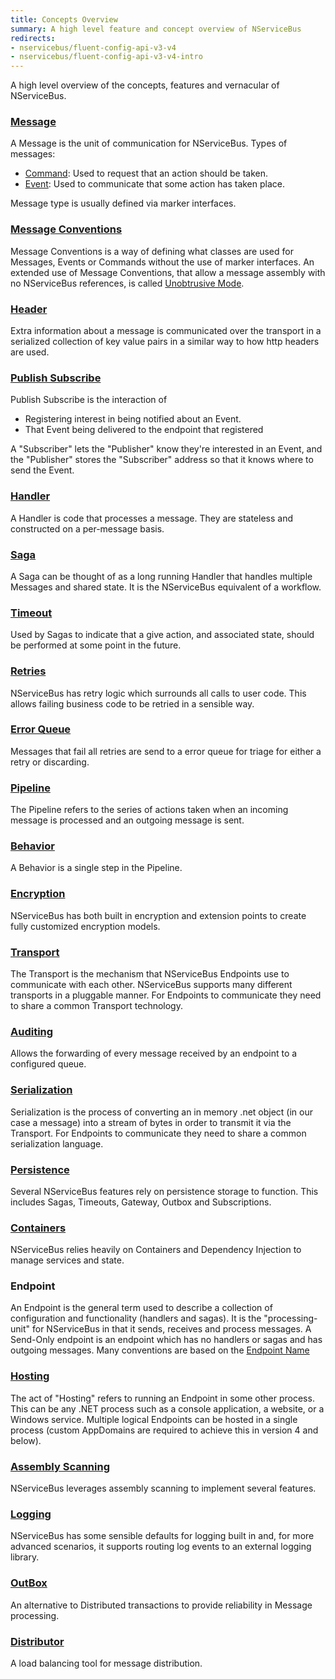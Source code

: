 ```yaml
---
title: Concepts Overview
summary: A high level feature and concept overview of NServiceBus
redirects:
- nservicebus/fluent-config-api-v3-v4
- nservicebus/fluent-config-api-v3-v4-intro
---
```


A high level overview of the concepts, features and vernacular of NServiceBus.


### [Message](/nservicebus/messaging/)

A Message is the unit of communication for NServiceBus. Types of messages:

 * [Command](/nservicebus/messaging/messages-events-commands.md): Used to request that an action should be taken.
 * [Event](/nservicebus/messaging/messages-events-commands.md): Used to communicate that some action has taken place.

Message type is usually defined via marker interfaces. 


### [Message Conventions](/nservicebus/messaging/messages-events-commands.md)

Message Conventions is a way of defining what classes are used for Messages, Events or Commands without the use of marker interfaces. An extended use of Message Conventions, that allow a message assembly with no NServiceBus references, is called [Unobtrusive Mode](/nservicebus/messaging/unobtrusive-mode.md).


### [Header](/nservicebus/messaging/headers.md)

Extra information about a message is communicated over the transport in a serialized collection of key value pairs in a similar way to how http headers are used.


### [Publish Subscribe](/nservicebus/messaging/publish-subscribe)

Publish Subscribe is the interaction of 

 * Registering interest in being notified about an Event.
 * That Event being delivered to the endpoint that registered

A "Subscriber" lets the "Publisher" know they're interested in an Event, and the "Publisher" stores the "Subscriber" address so that it knows where to send the Event. 


### [Handler](/nservicebus/handlers/)

A Handler is code that processes a message. They are stateless and constructed on a per-message basis. 


### [Saga](/nservicebus/sagas/)

A Saga can be thought of as a long running Handler that handles multiple Messages and shared state. It is the NServiceBus equivalent of a workflow.


### [Timeout](/nservicebus/sagas/#timeouts)

Used by Sagas to indicate that a give action, and associated state, should be performed at some point in the future.


### [Retries](/nservicebus/errors/automatic-retries.md)

NServiceBus has retry logic which surrounds all calls to user code. This allows failing business code to be retried in a sensible way.


### [Error Queue](/nservicebus/errors/)

Messages that fail all retries are send to a error queue for triage for either a retry or discarding.


### [Pipeline](/nservicebus/pipeline/)

The Pipeline refers to the series of actions taken when an incoming message is processed and an outgoing message is sent. 


### [Behavior](/nservicebus/pipeline/customizing.md)

A Behavior is a single step in the Pipeline. 


### [Encryption](/nservicebus/security/encryption.md)

NServiceBus has both built in encryption and extension points to create fully customized encryption models.


### [Transport](/nservicebus/transports/)

The Transport is the mechanism that NServiceBus Endpoints use to communicate with each other. NServiceBus supports many different transports in a pluggable manner. For Endpoints to communicate they need to share a common Transport technology.


### [Auditing](/nservicebus/operations/auditing.md)

Allows the forwarding of every message received by an endpoint to a configured queue.


### [Serialization](/nservicebus/serialization/)

Serialization is the process of converting an in memory .net object (in our case a message) into a stream of bytes in order to transmit it via the Transport. For Endpoints to communicate they need to share a common serialization language.


### [Persistence](/nservicebus/persistence/)

Several NServiceBus features rely on persistence storage to function. This includes Sagas, Timeouts, Gateway, Outbox and Subscriptions.


### [Containers](/nservicebus/containers)

NServiceBus relies heavily on Containers and Dependency Injection to manage services and state.


### Endpoint

An Endpoint is the general term used to describe a collection of configuration and functionality (handlers and sagas). It is the "processing-unit" for NServiceBus in that it sends, receives and process messages. A Send-Only endpoint is an endpoint which has no handlers or sagas and has outgoing messages. Many conventions are based on the [Endpoint Name](/nservicebus/messaging/specify-input-queue-name.md)


### [Hosting](/nservicebus/hosting)

The act of "Hosting" refers to running an Endpoint in some other process. This can be any .NET process such as a console application, a website, or a Windows service. Multiple logical Endpoints can be hosted in a single process (custom AppDomains are required to achieve this in version 4 and below).


### [Assembly Scanning](/nservicebus/hosting/assembly-scanning.md)

NServiceBus leverages assembly scanning to implement several features. 


### [Logging](/nservicebus/logging/)

NServiceBus has some sensible defaults for logging built in and, for more advanced scenarios, it supports routing log events to an external logging library.


### [OutBox](/nservicebus/outbox)

An alternative to Distributed transactions to provide reliability in Message processing. 


### [Distributor](/nservicebus/scalability-and-ha/distributor/)

A load balancing tool for message distribution.
